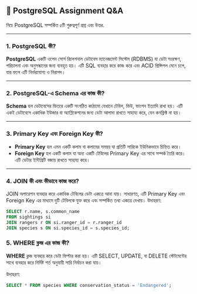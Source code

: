 ## 📘 PostgreSQL Assignment Q&A 

নিচে PostgreSQL সম্পর্কিত ৫টি গুরুত্বপূর্ণ প্রশ্ন এবং উত্তর.

---

### 1. PostgreSQL কী?

**PostgreSQL** একটি ওপেন সোর্স রিলেশনাল ডেটাবেস ম্যানেজমেন্ট সিস্টেম (RDBMS) যা ডেটা সংরক্ষণ, পরিচালনা এবং অনুসন্ধানের জন্য ব্যবহৃত হয়। এটি SQL ব্যবহার করে কাজ করে এবং ACID প্রিন্সিপল মেনে চলে, যার ফলে এটি নির্ভরযোগ্য ও নিরাপদ।

---

### 2. PostgreSQL-এ Schema এর কাজ কী?

**Schema** হল ডেটাবেসের ভিতরে একটি সংগঠিত কাঠামো যেখানে টেবিল, ভিউ, ফাংশন ইত্যাদি রাখা হয়। এটি একই ডেটাবেসে একাধিক ইউজার বা অ্যাপ্লিকেশনের জন্য ডেটা আলাদা রাখতে সাহায্য করে, যেন কনফ্লিক্ট না হয়।

---

### 3. Primary Key এবং Foreign Key কী?

- **Primary Key** হল এমন একটি কলাম বা কলামের সমন্বয় যা প্রতিটি সারিকে ইউনিকভাবে চিহ্নিত করে।
- **Foreign Key** হল একটি কলাম যা অন্য একটি টেবিলের Primary Key এর সাথে সম্পর্ক তৈরি করে। এটি ডেটার ইন্টিগ্রিটি বজায় রাখতে সাহায্য করে।

---
###  4. JOIN কী এবং কীভাবে কাজ করে?
JOIN অপারেশন ব্যবহার করে একাধিক টেবিলের ডেটা একত্রে আনা যায়। সাধারণত, এটি Primary Key এবং Foreign Key এর মাধ্যমে দুটি টেবিলকে যুক্ত করে এবং সম্পর্কিত তথ্য একত্রে দেখায়।
উদাহরণ:
```sql
SELECT r.name, s.common_name
FROM sightings si
JOIN rangers r ON si.ranger_id = r.ranger_id
JOIN species s ON si.species_id = s.species_id;
```

### 5. WHERE ক্লজ এর কাজ কী?

**WHERE** ক্লজ ব্যবহার করে ডেটা ফিল্টার করা হয়। এটি SELECT, UPDATE, বা DELETE স্টেটমেন্টের সাথে ব্যবহার করে নির্দিষ্ট শর্ত অনুযায়ী সারি নির্বাচন করা যায়।

উদাহরণ:
```sql
SELECT * FROM species WHERE conservation_status = 'Endangered';



